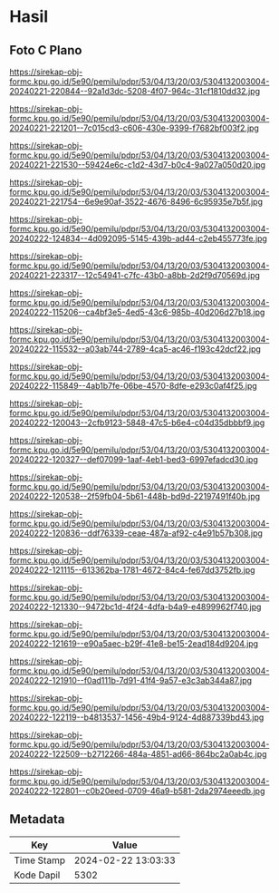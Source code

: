 # Hasil

## Foto C Plano

https://sirekap-obj-formc.kpu.go.id/5e90/pemilu/pdpr/53/04/13/20/03/5304132003004-20240221-220844--92a1d3dc-5208-4f07-964c-31cf1810dd32.jpg

https://sirekap-obj-formc.kpu.go.id/5e90/pemilu/pdpr/53/04/13/20/03/5304132003004-20240221-221201--7c015cd3-c606-430e-9399-f7682bf003f2.jpg

https://sirekap-obj-formc.kpu.go.id/5e90/pemilu/pdpr/53/04/13/20/03/5304132003004-20240221-221530--59424e6c-c1d2-43d7-b0c4-9a027a050d20.jpg

https://sirekap-obj-formc.kpu.go.id/5e90/pemilu/pdpr/53/04/13/20/03/5304132003004-20240221-221754--6e9e90af-3522-4676-8496-6c95935e7b5f.jpg

https://sirekap-obj-formc.kpu.go.id/5e90/pemilu/pdpr/53/04/13/20/03/5304132003004-20240222-124834--4d092095-5145-439b-ad44-c2eb455773fe.jpg

https://sirekap-obj-formc.kpu.go.id/5e90/pemilu/pdpr/53/04/13/20/03/5304132003004-20240221-223317--12c54941-c7fc-43b0-a8bb-2d2f9d70569d.jpg

https://sirekap-obj-formc.kpu.go.id/5e90/pemilu/pdpr/53/04/13/20/03/5304132003004-20240222-115206--ca4bf3e5-4ed5-43c6-985b-40d206d27b18.jpg

https://sirekap-obj-formc.kpu.go.id/5e90/pemilu/pdpr/53/04/13/20/03/5304132003004-20240222-115532--a03ab744-2789-4ca5-ac46-f193c42dcf22.jpg

https://sirekap-obj-formc.kpu.go.id/5e90/pemilu/pdpr/53/04/13/20/03/5304132003004-20240222-115849--4ab1b7fe-06be-4570-8dfe-e293c0af4f25.jpg

https://sirekap-obj-formc.kpu.go.id/5e90/pemilu/pdpr/53/04/13/20/03/5304132003004-20240222-120043--2cfb9123-5848-47c5-b6e4-c04d35dbbbf9.jpg

https://sirekap-obj-formc.kpu.go.id/5e90/pemilu/pdpr/53/04/13/20/03/5304132003004-20240222-120327--def07099-1aaf-4eb1-bed3-6997efadcd30.jpg

https://sirekap-obj-formc.kpu.go.id/5e90/pemilu/pdpr/53/04/13/20/03/5304132003004-20240222-120538--2f59fb04-5b61-448b-bd9d-22197491f40b.jpg

https://sirekap-obj-formc.kpu.go.id/5e90/pemilu/pdpr/53/04/13/20/03/5304132003004-20240222-120836--ddf76339-ceae-487a-af92-c4e91b57b308.jpg

https://sirekap-obj-formc.kpu.go.id/5e90/pemilu/pdpr/53/04/13/20/03/5304132003004-20240222-121115--613362ba-1781-4672-84c4-fe67dd3752fb.jpg

https://sirekap-obj-formc.kpu.go.id/5e90/pemilu/pdpr/53/04/13/20/03/5304132003004-20240222-121330--9472bc1d-4f24-4dfa-b4a9-e4899962f740.jpg

https://sirekap-obj-formc.kpu.go.id/5e90/pemilu/pdpr/53/04/13/20/03/5304132003004-20240222-121619--e90a5aec-b29f-41e8-be15-2ead184d9204.jpg

https://sirekap-obj-formc.kpu.go.id/5e90/pemilu/pdpr/53/04/13/20/03/5304132003004-20240222-121910--f0ad111b-7d91-41f4-9a57-e3c3ab344a87.jpg

https://sirekap-obj-formc.kpu.go.id/5e90/pemilu/pdpr/53/04/13/20/03/5304132003004-20240222-122119--b4813537-1456-49b4-9124-4d887339bd43.jpg

https://sirekap-obj-formc.kpu.go.id/5e90/pemilu/pdpr/53/04/13/20/03/5304132003004-20240222-122509--b2712266-484a-4851-ad66-864bc2a0ab4c.jpg

https://sirekap-obj-formc.kpu.go.id/5e90/pemilu/pdpr/53/04/13/20/03/5304132003004-20240222-122801--c0b20eed-0709-46a9-b581-2da2974eeedb.jpg


## Metadata

| Key        | Value               |
| ---------- | ------------------- |
| Time Stamp | 2024-02-22 13:03:33 |
| Kode Dapil | 5302                |



